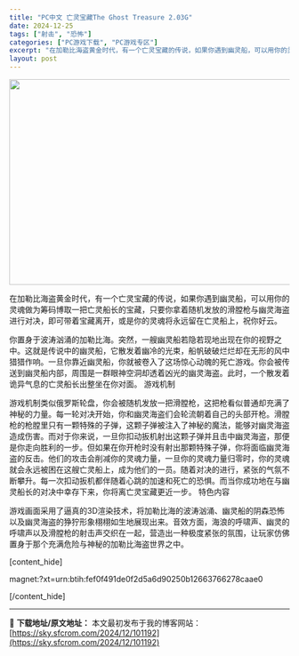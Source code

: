 ```yaml
---
title: "PC中文 亡灵宝藏The Ghost Treasure 2.03G"
date: 2024-12-25
tags: ["射击", "恐怖"]
categories: ["PC游戏下载", "PC游戏专区"]
excerpt: "在加勒比海盗黄金时代，有一个亡灵宝藏的传说，如果你遇到幽灵船，可以用你的灵魂做为筹码博取一把亡灵船长的宝藏，只要你拿着随机发放的滑膛枪与幽灵海盗进行对决，即可带着宝藏离开，或是你的灵魂将永远留在亡灵船上，祝你好云。 你置身于波涛汹涌的加勒比海。突然，一艘幽灵船若隐若现地出现在你的视野之中。这就是传说&hellip;"
layout: post
---
```


<img class="aligncenter size-full wp-image-101193" src="https://sky.sfcrom.com/wp-content/uploads/2024/12/2024122503150449.webp" alt="" width="660" height="370" />

在加勒比海盗黄金时代，有一个亡灵宝藏的传说，如果你遇到幽灵船，可以用你的灵魂做为筹码博取一把亡灵船长的宝藏，只要你拿着随机发放的滑膛枪与幽灵海盗进行对决，即可带着宝藏离开，或是你的灵魂将永远留在亡灵船上，祝你好云。

你置身于波涛汹涌的加勒比海。突然，一艘幽灵船若隐若现地出现在你的视野之中。这就是传说中的幽灵船，它散发着幽冷的光束，船帆破破烂烂却在无形的风中猎猎作响。一旦你靠近幽灵船，你就被卷入了这场惊心动魄的死亡游戏。你会被传送到幽灵船内部，周围是一群眼神空洞却透着凶光的幽灵海盗。此时，一个散发着诡异气息的亡灵船长出整坐在你对面。
游戏机制

游戏机制类似俄罗斯轮盘，你会被随机发放一把滑膛枪，这把枪看似普通却充满了神秘的力量。每一轮对决开始，你和幽灵海盗们会轮流朝着自己的头部开枪。滑膛枪的枪膛里只有一颗特殊的子弹，这颗子弹被注入了神秘的魔法，能够对幽灵海盗造成伤害。而对于你来说，一旦你扣动扳机射出这颗子弹并且击中幽灵海盗，那便是你走向胜利的一步。但如果在你开枪时没有射出那颗特殊子弹，你将面临幽灵海盗的反击。他们的攻击会削减你的灵魂力量，一旦你的灵魂力量归零时，你的灵魂就会永远被困在这艘亡灵船上，成为他们的一员。随着对决的进行，紧张的气氛不断攀升。每一次扣动扳机都伴随着心跳的加速和死亡的恐惧。而当你成功地在与幽灵船长的对决中幸存下来，你将离亡灵宝藏更近一步。
特色内容

游戏画面采用了逼真的3D渲染技术，将加勒比海的波涛汹涌、幽灵船的阴森恐怖以及幽灵海盗的狰狞形象栩栩如生地展现出来。音效方面，海浪的呼啸声、幽灵的呼啸声以及滑膛枪的射击声交织在一起，营造出一种极度紧张的氛围，让玩家仿佛置身于那个充满危险与神秘的加勒比海盗世界之中。

[content_hide]

magnet:?xt=urn:btih:fef0f491de0f2d5a6d90250b12663766278caae0

[/content_hide]

---
📖 **下载地址/原文地址：** 本文最初发布于我的博客网站：[https://sky.sfcrom.com/2024/12/101192](https://sky.sfcrom.com/2024/12/101192)
